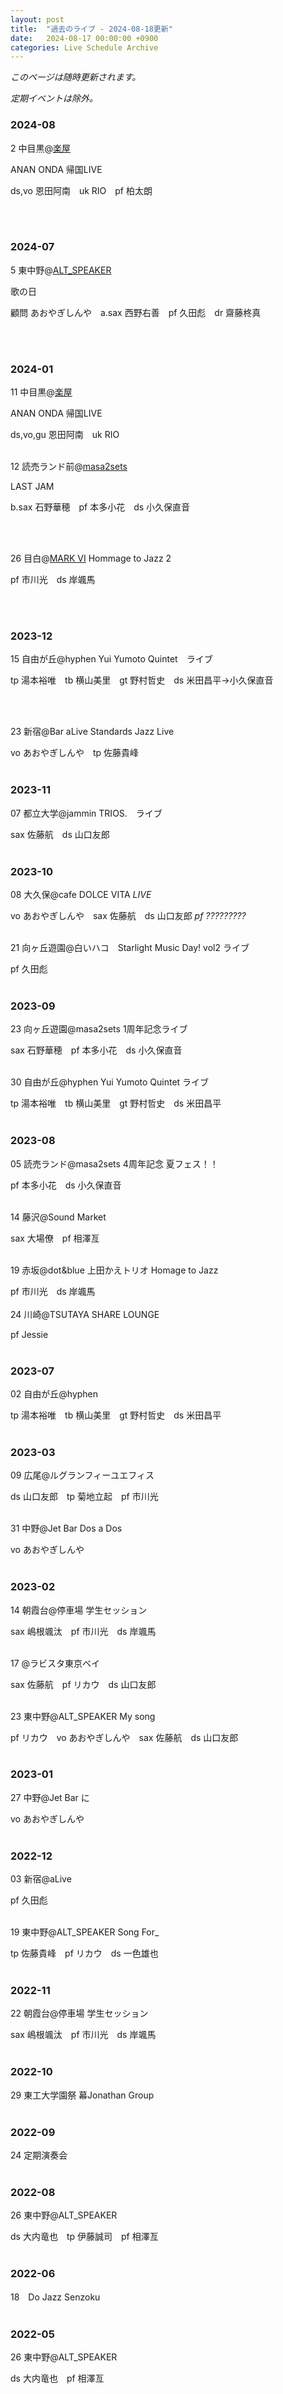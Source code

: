 ```yaml
---
layout: post
title:  "過去のライブ - 2024-08-18更新"
date:   2024-08-17 00:00:00 +0900
categories: Live Schedule Archive
---
```


_このページは随時更新されます。_

_定期イベントは除外。_

### 2024-08

2 中目黒@[楽屋](https://www.rakuya.asia)

ANAN ONDA 帰国LIVE

ds,vo 恩田阿南　uk RIO　pf 柏太朗

<br><br>

### 2024-07

5 東中野@[ALT_SPEAKER](https://alt-speaker.com)

歌の日

顧問 あおやぎしんや　a.sax 西野右善　pf 久田彪　dr 齋藤柊真

<br><br>

### 2024-01

11 中目黒@[楽屋](https://www.rakuya.asia)

ANAN ONDA 帰国LIVE

ds,vo,gu 恩田阿南　uk RIO
<br><br>

12 読売ランド前@[masa2sets](https://www.masa2sets.com/yomiuriland)

LAST JAM

b.sax 石野華穂　pf 本多小花　ds 小久保直音

<br><br>

26 目白@[MARK VI](https://mark6mejiro.com)
Hommage to Jazz 2

pf 市川光　ds 岸颯馬

<br><br>

### 2023-12

15 自由が丘@hyphen
Yui Yumoto Quintet　ライブ

tp 湯本裕唯　tb 横山美里　gt 野村哲史　ds 米田昌平→小久保直音

<br><br>

23 新宿@Bar aLive
Standards Jazz Live

vo あおやぎしんや　tp 佐藤貴峰
<br><br>


### 2023-11

07 都立大学@jammin TRIOS.　ライブ

sax 佐藤航　ds 山口友郎
<br><br>

### 2023-10

08 大久保@cafe DOLCE VITA _LIVE_

vo あおやぎしんや　sax 佐藤航　ds 山口友郎 _pf_ _?????????_
<br><br>

21 向ヶ丘遊園@白いハコ　Starlight Music Day! vol2 ライブ

pf 久田彪
<br><br>

### 2023-09

23 向ヶ丘遊園@masa2sets 1周年記念ライブ

sax 石野華穂　pf 本多小花　ds 小久保直音
<br><br>

30 自由が丘@hyphen Yui Yumoto Quintet ライブ

tp 湯本裕唯　tb 横山美里　gt 野村哲史　ds 米田昌平
<br><br>

### 2023-08

05 読売ランド@masa2sets 4周年記念 夏フェス！！

pf 本多小花　ds 小久保直音
<br><br>

14 藤沢@Sound Market

sax 大場僚　pf 相澤亙
<br><br>

19 赤坂@dot&blue 上田かえトリオ Homage to Jazz

pf 市川光　ds 岸颯馬
<br><br>
24 川崎@TSUTAYA SHARE LOUNGE 

pf Jessie
<br><br>

### 2023-07

02 自由が丘@hyphen

tp 湯本裕唯　tb 横山美里　gt 野村哲史　ds 米田昌平
<br><br>

### 2023-03

09 広尾@ルグランフィーユエフィス

ds 山口友郎　tp 菊地立起　pf 市川光
<br><br>

31 中野@Jet Bar Dos a Dos

vo あおやぎしんや
<br><br>

### 2023-02

14 朝霞台@停車場 学生セッション

sax 嶋根颯汰　pf 市川光　ds 岸颯馬
<br><br>

17 @ラビスタ東京ベイ

sax 佐藤航　pf リカウ　ds 山口友郎
<br><br>

23 東中野@ALT_SPEAKER My song

pf リカウ　vo あおやぎしんや　sax 佐藤航　ds 山口友郎
<br><br>

### 2023-01

27 中野@Jet Bar に

vo あおやぎしんや
<br><br>

### 2022-12

03 新宿@aLive

pf 久田彪
<br><br>

19 東中野@ALT_SPEAKER Song For_

tp 佐藤貴峰　pf リカウ　ds 一色雄也
<br><br>

### 2022-11

22 朝霞台@停車場 学生セッション

sax 嶋根颯汰　pf 市川光　ds 岸颯馬
<br><br>

### 2022-10

29 東工大学園祭 幕Jonathan Group
<br><br>

### 2022-09

24 定期演奏会
<br><br>

### 2022-08

26 東中野@ALT_SPEAKER

ds 大内竜也　tp 伊藤誠司　pf 相澤亙
<br><br>

### 2022-06

18　Do Jazz Senzoku
<br><br>

### 2022-05

26 東中野@ALT_SPEAKER

ds 大内竜也　pf 相澤亙
<br><br>
